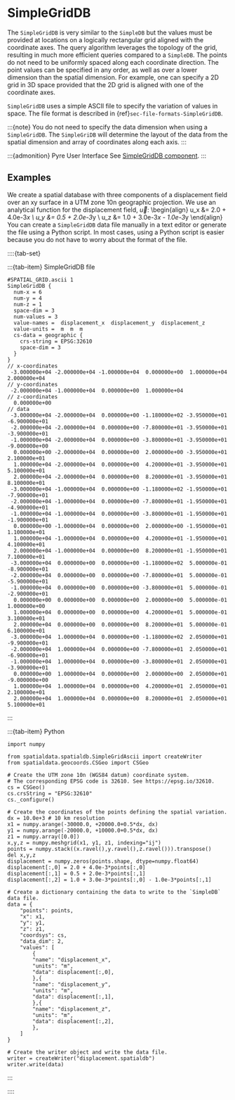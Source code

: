 # SimpleGridDB

The `SimpleGridDB` is very similar to the `SimpleDB` but the values must be provided at locations on a logically rectangular grid aligned with the coordinate axes.
The query algorithm leverages the topology of the grid, resulting in much more efficient queries compared to a `SimpleDB`.
The points do not need to be uniformly spaced along each coordinate direction.
The point values can be specified in any order, as well as over a lower dimension than the spatial dimension.
For example, one can specify a 2D grid in 3D space provided that the 2D grid is aligned with one of the coordinate axes.

`SimpleGridDB` uses a simple ASCII file to specify the variation of values in space.
The file format is described in {ref}`sec-file-formats-SimpleGridDB`.

:::{note}
You do not need to specify the data dimension when using a `SimpleGridDB`.
The `SimpleGriDB` will determine the layout of the data from the spatial dimension and array of coordinates along each axis.
:::

:::{admonition} Pyre User Interface
See [SimpleGridDB component](../components/spatialdb/SimpleGridDB.md).
:::

## Examples

We create a spatial database with three components of a displacement field over an xy surface in a UTM zone 10n geographic projection.
We use an analytical function for the displacement field, $\vec{u}$:
\begin{align}
u_x &= 2.0 + 4.0e-3*x \\
u_y &= 0.5 + 2.0e-3*y \\
u_z &= 1.0 + 3.0e-3*x - 1.0e-3*y
\end{align}
You can create a `SimpleGridDB` data file manually in a text editor or generate the file using a Python script.
In most cases, using a Python script is easier because you do not have to worry about the format of the file.

::::{tab-set}

:::{tab-item} SimpleGridDB file

```{code-block} c++
#SPATIAL_GRID.ascii 1
SimpleGridDB {
  num-x = 6
  num-y = 4
  num-z = 1
  space-dim = 3
  num-values = 3
  value-names =  displacement_x  displacement_y  displacement_z
  value-units =  m  m  m
  cs-data = geographic {
    crs-string = EPSG:32610
    space-dim = 3
  }
}
// x-coordinates
 -3.000000e+04 -2.000000e+04 -1.000000e+04  0.000000e+00  1.000000e+04  2.000000e+04
// y-coordinates
 -2.000000e+04 -1.000000e+04  0.000000e+00  1.000000e+04
// z-coordinates
  0.000000e+00
// data
 -3.000000e+04 -2.000000e+04  0.000000e+00 -1.180000e+02 -3.950000e+01 -6.900000e+01
 -2.000000e+04 -2.000000e+04  0.000000e+00 -7.800000e+01 -3.950000e+01 -3.900000e+01
 -1.000000e+04 -2.000000e+04  0.000000e+00 -3.800000e+01 -3.950000e+01 -9.000000e+00
  0.000000e+00 -2.000000e+04  0.000000e+00  2.000000e+00 -3.950000e+01  2.100000e+01
  1.000000e+04 -2.000000e+04  0.000000e+00  4.200000e+01 -3.950000e+01  5.100000e+01
  2.000000e+04 -2.000000e+04  0.000000e+00  8.200000e+01 -3.950000e+01  8.100000e+01
 -3.000000e+04 -1.000000e+04  0.000000e+00 -1.180000e+02 -1.950000e+01 -7.900000e+01
 -2.000000e+04 -1.000000e+04  0.000000e+00 -7.800000e+01 -1.950000e+01 -4.900000e+01
 -1.000000e+04 -1.000000e+04  0.000000e+00 -3.800000e+01 -1.950000e+01 -1.900000e+01
  0.000000e+00 -1.000000e+04  0.000000e+00  2.000000e+00 -1.950000e+01  1.100000e+01
  1.000000e+04 -1.000000e+04  0.000000e+00  4.200000e+01 -1.950000e+01  4.100000e+01
  2.000000e+04 -1.000000e+04  0.000000e+00  8.200000e+01 -1.950000e+01  7.100000e+01
 -3.000000e+04  0.000000e+00  0.000000e+00 -1.180000e+02  5.000000e-01 -8.900000e+01
 -2.000000e+04  0.000000e+00  0.000000e+00 -7.800000e+01  5.000000e-01 -5.900000e+01
 -1.000000e+04  0.000000e+00  0.000000e+00 -3.800000e+01  5.000000e-01 -2.900000e+01
  0.000000e+00  0.000000e+00  0.000000e+00  2.000000e+00  5.000000e-01  1.000000e+00
  1.000000e+04  0.000000e+00  0.000000e+00  4.200000e+01  5.000000e-01  3.100000e+01
  2.000000e+04  0.000000e+00  0.000000e+00  8.200000e+01  5.000000e-01  6.100000e+01
 -3.000000e+04  1.000000e+04  0.000000e+00 -1.180000e+02  2.050000e+01 -9.900000e+01
 -2.000000e+04  1.000000e+04  0.000000e+00 -7.800000e+01  2.050000e+01 -6.900000e+01
 -1.000000e+04  1.000000e+04  0.000000e+00 -3.800000e+01  2.050000e+01 -3.900000e+01
  0.000000e+00  1.000000e+04  0.000000e+00  2.000000e+00  2.050000e+01 -9.000000e+00
  1.000000e+04  1.000000e+04  0.000000e+00  4.200000e+01  2.050000e+01  2.100000e+01
  2.000000e+04  1.000000e+04  0.000000e+00  8.200000e+01  2.050000e+01  5.100000e+01
```

:::

:::{tab-item} Python

```{code-block} python
import numpy

from spatialdata.spatialdb.SimpleGridAscii import createWriter
from spatialdata.geocoords.CSGeo import CSGeo

# Create the UTM zone 10n (WGS84 datum) coordinate system.
# The corresponding EPSG code is 32610. See https://epsg.io/32610.
cs = CSGeo()
cs.crsString = "EPSG:32610"
cs._configure()

# Create the coordinates of the points defining the spatial variation.
dx = 10.0e+3 # 10 km resolution
x1 = numpy.arange(-30000.0, +20000.0+0.5*dx, dx)
y1 = numpy.arange(-20000.0, +10000.0+0.5*dx, dx)
z1 = numpy.array([0.0])
x,y,z = numpy.meshgrid(x1, y1, z1, indexing="ij")
points = numpy.stack((x.ravel(),y.ravel(),z.ravel())).transpose()
del x,y,z
displacement = numpy.zeros(points.shape, dtype=numpy.float64)
displacement[:,0] = 2.0 + 4.0e-3*points[:,0]
displacement[:,1] = 0.5 + 2.0e-3*points[:,1]
displacement[:,2] = 1.0 + 3.0e-3*points[:,0] - 1.0e-3*points[:,1]

# Create a dictionary containing the data to write to the `SimpleDB` data file.
data = {
    "points": points,
    "x": x1,
    "y": y1,
    "z": z1,
    "coordsys": cs,
    "data_dim": 2,
    "values": [
        {
        "name": "displacement_x",
        "units": "m",
        "data": displacement[:,0],
        },{
        "name": "displacement_y",
        "units": "m",
        "data": displacement[:,1],
        },{
        "name": "displacement_z",
        "units": "m",
        "data": displacement[:,2],
        },
    ]
}

# Create the writer object and write the data file.
writer = createWriter("displacement.spatialdb")
writer.write(data)
```

:::

::::
